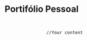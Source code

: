 <html>
    <div class="container">
        <h1>Portifólio Pessoal</h1>
        <pre>
            <div class="wrap">
                //Your content
            </div>
            </pre>
    </div>
</html>
